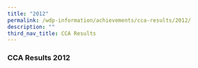 ```yaml
---
title: "2012"
permalink: /wdp-information/achievements/cca-results/2012/
description: ""
third_nav_title: CCA Results
---
```

### **CCA Results 2012**